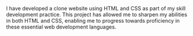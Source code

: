 I have developed a clone website using HTML and CSS as part of my skill development practice. This project has allowed me to sharpen my abilities in both HTML and CSS, enabling me to progress towards proficiency in these essential web development languages.
